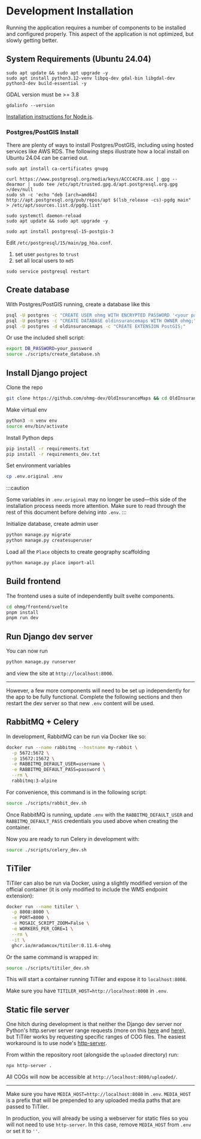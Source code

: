 # Development Installation

Running the application requires a number of components to be installed and configured properly. This aspect of the application is not optimized, but slowly getting better.

## System Requirements (Ubuntu 24.04)

```
sudo apt update && sudo apt upgrade -y
sudo apt install python3.12-venv libpq-dev gdal-bin libgdal-dev python3-dev build-essential -y
```

GDAL version must be >= 3.8

```
gdalinfo --version
```

[Installation instructions for Node.js](https://linuxconfig.org/how-to-install-node-js-on-ubuntu-24-04).

### Postgres/PostGIS Install

There are plenty of ways to install Postgres/PostGIS, including using hosted services like AWS RDS. The following steps illustrate how a local install on Ubuntu 24.04 can be carried out.

```
sudo apt install ca-certificates gnupg

curl https://www.postgresql.org/media/keys/ACCC4CF8.asc | gpg --dearmor | sudo tee /etc/apt/trusted.gpg.d/apt.postgresql.org.gpg >/dev/null
sudo sh -c 'echo "deb [arch=amd64] http://apt.postgresql.org/pub/repos/apt $(lsb_release -cs)-pgdg main" > /etc/apt/sources.list.d/pgdg.list'

sudo systemctl daemon-reload
sudo apt update && sudo apt upgrade -y

sudo apt install postgresql-15-postgis-3
```

Edit `/etc/postgresql/15/main/pg_hba.conf`.

1. set user `postgres` to `trust`
2. set all local users to `md5`

```
sudo service postgresql restart
```

## Create database

With Postgres/PostGIS running, create a database like this

```bash
psql -U postgres -c "CREATE USER ohmg WITH ENCRYPTED PASSWORD '<your password>'"
psql -U postgres -c "CREATE DATABASE oldinsurancemaps WITH OWNER ohmg;"
psql -U postgres -d oldinsurancemaps -c "CREATE EXTENSION PostGIS;"
```

Or use the included shell script:

```bash
export DB_PASSWORD=your_password
source ./scripts/create_database.sh
```

## Install Django project

Clone the repo

```bash
git clone https://github.com/ohmg-dev/OldInsuranceMaps && cd OldInsuranceMaps
```

Make virtual env

```bash
python3 -m venv env
source env/bin/activate
```

Install Python deps

```bash
pip install -r requirements.txt
pip install -r requirements_dev.txt
```

Set environment variables

```bash
cp .env.original .env
```

:::caution

Some variables in `.env.original` may no longer be used&mdash;this side of the installation process needs more attention. Make sure to read through the rest of this document before delving into `.env`.
:::

Initialize database, create admin user

```bash
python manage.py migrate
python manage.py createsuperuser
```

Load all the `Place` objects to create geography scaffolding

```bash
python manage.py place import-all
```

## Build frontend

The frontend uses a suite of independently built svelte components.

```bash
cd ohmg/frontend/svelte
pnpm install
pnpm run dev
```

## Run Django dev server

You can now run

```bash
python manage.py runserver
```

and view the site at `http://localhost:8000`.

---

However, a few more components will need to be set up independently for the app to be fully functional. Complete the following sections and then restart the dev server so that new `.env` content will be used.

## RabbitMQ + Celery

In development, RabbitMQ can be run via Docker like so:

```bash
docker run --name rabbitmq --hostname my-rabbit \
  -p 5672:5672 \
  -p 15672:15672 \
  -e RABBITMQ_DEFAULT_USER=username \
  -e RABBITMQ_DEFAULT_PASS=password \
  --rm \
  rabbitmq:3-alpine
```

For convenience, this command is in the following script:

```bash
source ./scripts/rabbit_dev.sh
```

Once RabbitMQ is running, update `.env` with the `RABBITMQ_DEFAULT_USER` and `RABBITMQ_DEFAULT_PASS` credentials you used above when creating the container.

Now you are ready to run Celery in development with:

```bash
source ./scripts/celery_dev.sh
```

## TiTiler

TiTiler can also be run via Docker, using a slightly modified version of the official container (it is only modified to include the WMS endpoint extension):

```bash
docker run --name titiler \
  -p 8008:8000 \
  -e PORT=8000 \
  -e MOSAIC_SCRIPT_ZOOM=False \
  -e WORKERS_PER_CORE=1 \
  --rm \
  -it \
  ghcr.io/mradamcox/titiler:0.11.6-ohmg
```

Or the same command is wrapped in:

```bash
source ./scripts/titiler_dev.sh
```

This will start a container running TiTiler and expose it to `localhost:8008`.

Make sure you have `TITILER_HOST=http://localhost:8008` in `.env`.

## Static file server

One hitch during development is that neither the Django dev server nor Python's http.server server range requests (more on this [here](https://code.djangoproject.com/ticket/22479) and [here](https://github.com/python/cpython/issues/86809)), but TiTiler works by requesting specific ranges of COG files. The easiest workaround is to use node's [http-server](https://www.npmjs.com/package/http-server).

From within the repository root (alongside the `uploaded` directory) run:

```
npx http-server .
```

All COGs will now be accessible at `http://localhost:8080/uploaded/`.

---

Make sure you have `MEDIA_HOST=http://localhost:8080` in `.env`. `MEDIA_HOST` is a prefix that will be prepended to any uploaded media paths that are passed to TiTiler.

In production, you will already be using a webserver for static files so you will not need to use `http-server`. In this case, remove `MEDIA_HOST` from `.env` or set it to `''`.

